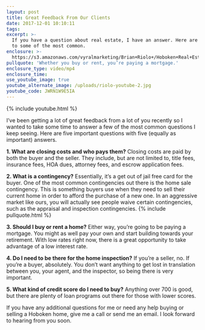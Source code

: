 ```yaml
---
layout: post
title: Great Feedback From Our Clients
date: 2017-12-01 10:10:11
tags:
excerpt: >-
  If you have a question about real estate, I have an answer. Here are answers
  to some of the most common.
enclosure: >-
  https://s3.amazonaws.com/vyralmarketing/Brian+Riolo+/Hoboken+Real+Estate-+Great+Feedback+From+Our+Clients.mp4
pullquote: 'Whether you buy or rent, you’re paying a mortgage.'
enclosure_type: video/mp4
enclosure_time:
use_youtube_image: true
youtube_alternate_image: /uploads/riolo-youtube-2.jpg
youtube_code: JWRN1W9E5IA
---
```



{% include youtube.html %}

I’ve been getting a lot of great feedback from a lot of you recently so I wanted to take some time to answer a few of the most common questions I keep seeing. Here are five important questions with five (equally as important) answers.

**1. What are closing costs and who pays them?** Closing costs are paid by both the buyer and the seller. They include, but are not limited to, title fees, insurance fees, HOA dues, attorney fees, and escrow application fees.

**2. What is a contingency?** Essentially, it’s a get out of jail free card for the buyer. One of the most common contingencies out there is the home sale contingency. This is something buyers use when they need to sell their current home in order to afford the purchase of a new one. In an aggressive market like ours, you will actually see people waive certain contingencies, such as the appraisal and inspection contingencies. {% include pullquote.html %}

**3. Should I buy or rent a home?** Either way, you’re going to be paying a mortgage. You might as well pay your own and start building towards your retirement. With low rates right now, there is a great opportunity to take advantage of a low interest rate.

**4. Do I need to be there for the home inspection?** If you’re a seller, no. If you’re a buyer, absolutely. You don’t want anything to get lost in translation between you, your agent, and the inspector, so being there is very important.

**5. What kind of credit score do I need to buy?** Anything over 700 is good, but there are plenty of loan programs out there for those with lower scores.

If you have any additional questions for me or need any help buying or selling a Hoboken home, give me a call or send me an email. I look forward to hearing from you soon.